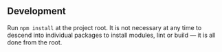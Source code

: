 
## Development
Run `npm install` at the project root. It is not necessary at any time to descend into individual packages to install modules, lint or build — it is all done from the root.
